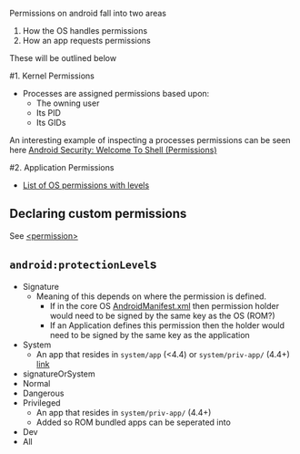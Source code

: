 Permissions on android fall into two areas

1. How the OS handles permissions
2. How an app requests permissions

These will be outlined below

#1. Kernel Permissions

- Processes are assigned permissions based upon:
  - The owning user
  - Its PID
  - Its GIDs
  
An interesting example of inspecting a processes permissions can be seen here [Android Security: Welcome To Shell (Permissions)](http://doridori.github.io/Android-Security-welcome-to-shell/)

#2. Application Permissions

- [List of OS permissions with levels](https://github.com/android/platform_frameworks_base/blob/master/core/res/AndroidManifest.xml) 

## Declaring custom permissions

See [\<permission\>](https://developer.android.com/guide/topics/manifest/permission-element.html)

## `android:protectionLevel`s

- Signature
  - Meaning of this depends on where the permission is defined. 
    - If in the core OS [AndroidManifest.xml](https://github.com/android/platform_frameworks_base/blob/master/core/res/AndroidManifest.xml) then permission holder would need to be signed by the same key as the OS (ROM?) 
    - If an Application defines this permission then the holder would need to be signed by the same key as the application
- System
  - An app that resides in `system/app` (<4.4) or `system/priv-app/` (4.4+) [link](http://stackoverflow.com/a/20104400/236743) 
- signatureOrSystem 
- Normal
- Dangerous
- Privileged
  - An app that resides in `system/priv-app/` (4.4+)  
  - Added so ROM bundled apps can be seperated into 
- Dev
- All
